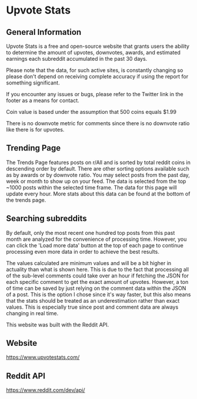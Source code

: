 # Upvote Stats

## General Information

Upvote Stats is a free and open-source website that grants users the
ability to determine the amount of upvotes, downvotes, awards, and
estimated earnings each subreddit accumulated in the past 30 days.

Please note that the data, for such active sites, is constantly
changing so please don't depend on receiving complete accuracy if
using the report for something significant.

If you encounter any issues or bugs, please refer to the Twitter link
in the footer as a means for contact.

Coin value is based under the assumption that 500 coins equals $1.99

There is no downvote metric for comments since there is no downvote
ratio like there is for upvotes.

## Trending Page

The Trends Page features posts on r/All and is sorted by total reddit
coins in descending order by default. There are other sorting options
available such as by awards or by downvote ratio. You may select posts
from the past day, week or month to show up on your feed. The data is
selected from the top ~1000 posts within the selected time frame. The
data for this page will update every hour. More stats about this data
can be found at the bottom of the trends page.

## Searching subreddits

By default, only the most recent one hundred top posts from this past
month are analyzed for the convenience of processing time. However,
you can click the 'Load more data' button at the top of each page to
continue processing even more data in order to achieve the best
results.

The values calculated are minimum values and will be a bit higher in
actuality than what is shown here. This is due to the fact that
processing all of the sub-level comments could take over an hour if
fetching the JSON for each specific comment to get the exact amount of
upvotes. However, a ton of time can be saved by just relying on the
comment data within the JSON of a post. This is the option I chose
since it's way faster, but this also means that the stats should be
treated as an underestimation rather than exact values. This is
especially true since post and comment data are always changing in
real time.

This website was built with the Reddit API.

## Website

https://www.upvotestats.com/

## Reddit API

https://www.reddit.com/dev/api/
